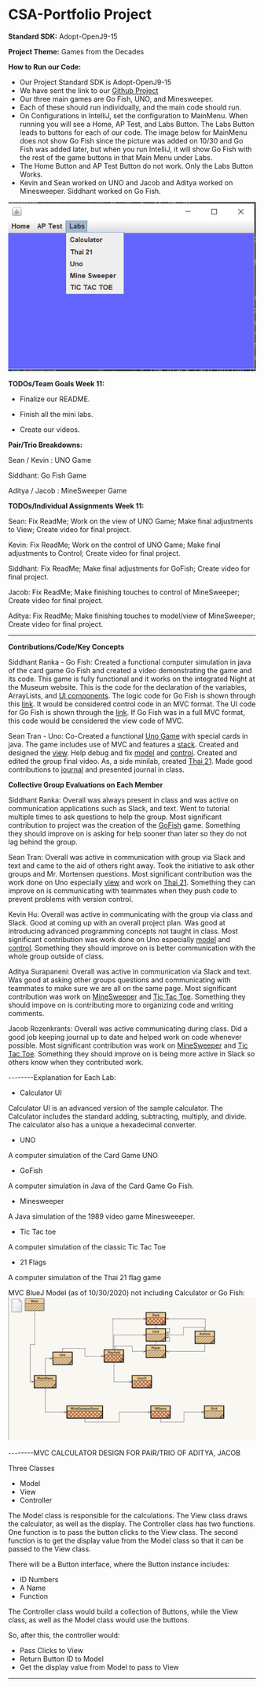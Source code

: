 # CSA-Portfolio Project

**Standard SDK:** Adopt-OpenJ9-15

**Project Theme:** Games from the Decades

**How to Run our Code:**
- Our Project Standard SDK is Adopt-OpenJ9-15
- We have sent the link to our [Github Project](https://github.com/keviin0/CSA-Portfolio-GroceryStoreSim)
- Our three main games are Go Fish, UNO, and Minesweeper.
- Each of these should run individually, and the main code should run.
- On Configurations in IntelliJ, set the configuration to MainMenu. When running you will see a Home, AP Test, and Labs Button. The Labs Button leads to buttons for each of our code. The image below for MainMenu does not show Go Fish since the picture was added on 10/30 and Go Fish was added later, but when you run IntelliJ, it will show Go Fish with the rest of the game buttons in that Main Menu under Labs.
- The Home Button and AP Test Button do not work. Only the Labs Button Works. 
- Kevin and Sean worked on UNO and Jacob and Aditya worked on Minesweeper. Siddhant worked on Go Fish.

![](images/Snip1.png)

**TODOs/Team Goals Week 11:**
* Finalize our README.

* Finish all the mini labs.

* Create our videos.

**Pair/Trio Breakdowns:**

Sean / Kevin : UNO Game

Siddhant: Go Fish Game
 
Aditya / Jacob : MineSweeper Game

**TODOs/Individual Assignments Week 11:**

Sean: Fix ReadMe; Work on the view of UNO Game; Make final adjustments to View; Create video for final project.

Kevin: Fix ReadMe; Work on the control of UNO Game; Make final adjustments to Control; Create video for final project.

Siddhant: Fix ReadMe; Make final adjustments for GoFish; Create video for final project.

Jacob: Fix ReadMe; Make finishing touches to control of MineSweeper; Create video for final project.

Aditya: Fix ReadMe; Make finishing touches to model/view of MineSweeper; Create video for final project.

------------------------------------------------------------------------------------------------------------------------

**Contributions/Code/Key Concepts**

Siddhant Ranka - Go Fish: Created a functional computer simulation in java of the card game Go Fish and created a video demonstrating the game and its code. This game is fully functional and it works on the integrated Night at the Museum website. This is the code for the declaration of the variables, ArrayLists, and [UI components](https://github.com/keviin0/CSA-Portfolio-GroceryStoreSim/blob/main/src/ui/GoFish.java#L15-L34). The logic code for Go Fish is shown through this [link](https://github.com/keviin0/CSA-Portfolio-GroceryStoreSim/blob/main/src/ui/GoFish.java#L39-L129). It would be considered control code in an MVC format. The UI code for Go Fish is shown through the [link](https://github.com/keviin0/CSA-Portfolio-GroceryStoreSim/blob/main/src/ui/GoFish.java#L136-L168). If Go Fish was in a full MVC format, this code would be considered the view code of MVC.

Sean Tran - Uno: Co-Created a functional [Uno Game](https://github.com/keviin0/CSA-Portfolio-GroceryStoreSim/blob/main/src/ui/UnoUI.java) with special cards in java. The game includes use of MVC and features a [stack](https://github.com/keviin0/CSA-Portfolio-GroceryStoreSim/blob/main/src/util/Actions.java#L8-L29). Created and designed the [view](https://github.com/keviin0/CSA-Portfolio-GroceryStoreSim/blob/main/src/ui/UnoUI.java). Help debug and fix [model](https://github.com/keviin0/CSA-Portfolio-GroceryStoreSim/blob/main/src/util/SpecialActions.java) and [control](https://github.com/keviin0/CSA-Portfolio-GroceryStoreSim/blob/main/src/util/Actions.java). Created and edited the group final video. As, a side minilab, created [Thai 21](https://github.com/keviin0/CSA-Portfolio-GroceryStoreSim/blob/main/src/ui/Thai21.java). Made good contributions to [journal](https://docs.google.com/document/d/1Eq7m4VV92lnr9jNV4NAeMXk2w12HXQcJsRfXPjjd0Jk/edit?usp=sharing) and presented journal in class.                 

**Collective Group Evaluations on Each Member**

Siddhant Ranka: Overall was always present in class and was active on communication applications such as Slack, and text. Went to tutorial multiple times to ask questions to help the group. Most significant contribution to project was the creation of the [GoFish](https://github.com/keviin0/CSA-Portfolio-GroceryStoreSim/blob/main/src/ui/GoFish.java) game. Something they should improve on is asking for help sooner than later so they do not lag behind the group.

Sean Tran: Overall was active in communication with group via Slack and text and came to the aid of others right away. Took the initiative to ask other groups and Mr. Mortensen questions. Most significant contribution was the work done on Uno especially [view](https://github.com/keviin0/CSA-Portfolio-GroceryStoreSim/blob/main/src/ui/UnoUI.java) and work on [Thai 21](https://github.com/keviin0/CSA-Portfolio-GroceryStoreSim/blob/main/src/ui/Thai21.java). Something they can improve on is communicating with teammates when they push code to prevent problems with version control.

Kevin Hu: Overall was active in communicating with the group via class and Slack. Good at coming up with an overall project plan. Was good at introducing advanced programming concepts not taught in class. Most significant contribution was work done on Uno especially [model](https://github.com/keviin0/CSA-Portfolio-GroceryStoreSim/blob/main/src/util/SpecialActions.java) and [control](https://github.com/keviin0/CSA-Portfolio-GroceryStoreSim/blob/main/src/util/Actions.java). Something they should improve on is better communication with the whole group outside of class.

Aditya Surapaneni: Overall was active in communication via Slack and text. Was good at asking other groups questions and communicating with teammates to make sure we are all on the same page. Most significant contribution was work on [MineSweeper](https://github.com/keviin0/CSA-Portfolio-GroceryStoreSim/blob/main/src/ui/MineSweeperGame.java) and [Tic Tac Toe](https://github.com/keviin0/CSA-Portfolio-GroceryStoreSim/blob/main/src/ui/TicTacToe.java). Something they should impove on is contributing more to organizing code and writing comments.

Jacob Rozenkrants: Overall was active communicating during class. Did a good job keeping journal up to date and helped work on code whenever possible. Most significant contribution was work on [MineSweeper](https://github.com/keviin0/CSA-Portfolio-GroceryStoreSim/blob/main/src/ui/MineSweeperGame.java) and [Tic Tac Toe](https://github.com/keviin0/CSA-Portfolio-GroceryStoreSim/blob/main/src/ui/TicTacToe.java). Something they should improve on is being more active in Slack so others know when they contributed work.


--------Explanation for Each Lab:

- Calculator UI

Calculator UI is an advanced version of the sample calculator. The Calculator includes the standard adding, subtracting, multiply, and divide. The calculator also has a unique a hexadecimal converter. 
- UNO

A computer simulation of the Card Game UNO

- GoFish

A computer simulation in Java of the Card Game Go Fish.

* Minesweeper

A Java simulation of the 1989 video game Minesweeeper.

* Tic Tac toe

A computer simulation of the classic Tic Tac Toe

* 21 Flags

A computer simulation of the Thai 21 flag game


MVC BlueJ Model (as of 10/30/2020) not including Calculator or Go Fish:
![](images/MVC.png)

--------MVC CALCULATOR DESIGN FOR PAIR/TRIO OF ADITYA, JACOB

Three Classes
- Model
- View
- Controller

The Model class is responsible for the calculations.
The View class draws the calculator, as well as the display.
The Controller class has two functions. One function is to pass the button clicks to the View class. The second function is to get the display value from the Model class so that it can be passed to the View class.

There will be a Button interface, where the Button instance includes:
- ID Numbers
- A Name
- Function

The Controller class would build a collection of Buttons, while the View class, as well as the Model class would use the buttons.

So, after this, the controller would:
- Pass Clicks to View
- Return Button ID to Model
- Get the display value from Model to pass to View

---------------------------------------------------------------------------------------------------


